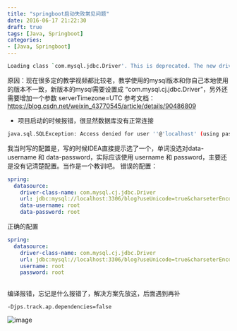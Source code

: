 ```yaml
---
title: "springboot启动失败常见问题"
date: 2016-06-17 21:22:30
draft: true
tags: [Java, Springboot]
categories:
- [Java, Springboot]
---
```


<!-- - 刚开始使用springboot连接mysql数据库，项目启动的时候报了一个错误 -->

```bash
Loading class `com.mysql.jdbc.Driver'. This is deprecated. The new driver class is `com.mysql.cj.jdbc.Driver'. The driver is automatically registered via the SPI and manual loading of the driver class is generally unnecessary.
```
原因：现在很多定的教学视频都比较老，教学使用的mysql版本和你自己本地使用的版本不一致，新版本的mysql需要设置成  “com.mysql.cj.jdbc.Driver”，另外还需要增加一个参数 serverTimezone=UTC
参考文档：https://blog.csdn.net/weixin_43770545/article/details/90486809

- 项目启动的时候报错，很显然数据库没有正常连接
```bash
java.sql.SQLException: Access denied for user ''@'localhost' (using password: NO)
```
我当时写的配置是，写的时候IDEA直接提示选了一个，单词没选对data-username 和 data-password，实际应该使用 username 和 password，主要还是没有记清楚配置。当作是一个教训吧。
错误的配置：
```yaml
spring:
  datasource:
    driver-class-name: com.mysql.cj.jdbc.Driver
    url: jdbc:mysql://localhost:3306/blog?useUnicode=true&charseterEncoding=utf-8&serverTimezone=UTC
    data-username: root
    data-password: root
```
正确的配置
```yaml
spring:
  datasource:
    driver-class-name: com.mysql.cj.jdbc.Driver
    url: jdbc:mysql://localhost:3306/blog?useUnicode=true&charseterEncoding=utf-8&serverTimezone=UTC
    username: root
    password: root
    
```



编译报错，忘记是什么报错了，解决方案先放这，后面遇到再补

```
-Djps.track.ap.dependencies=false
```

![image](https://user-images.githubusercontent.com/21000558/187575076-7a1e8873-c28c-4aed-855a-0a635a787af6.png)



